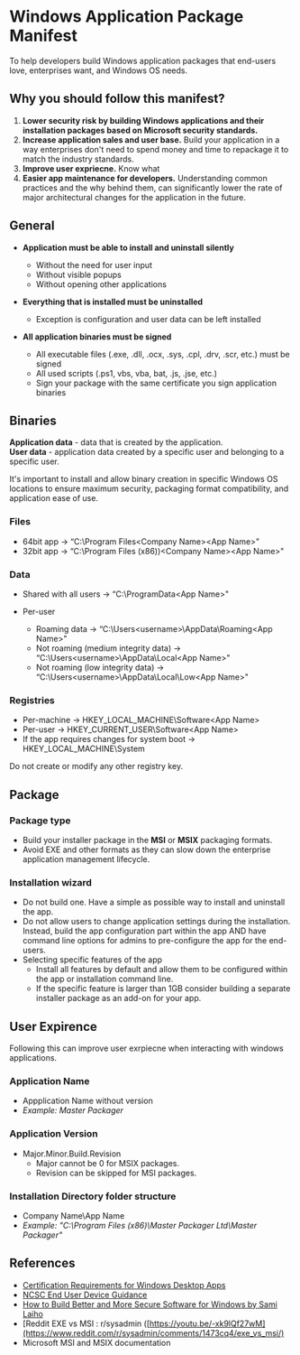 # Windows Application Package Manifest
To help developers build Windows application packages that end-users love, enterprises want, and Windows OS needs.

## Why you should follow this manifest?

1. **Lower security risk by building Windows applications and their installation packages based on Microsoft security standards.**
2. **Increase application sales and user base.** Build your application in a way enterprises don't need to spend money and time to repackage it to match the industry standards.
3. **Improve user expriecne.** Know what 
4. **Easier app maintenance for developers.** Understanding common practices and the why behind them, can significantly lower the rate of major architectural changes for the application in the future.

## General

 - **Application must be able to install and uninstall silently**

   	 - Without the need for user input
   	 - Without visible popups
   	 - Without opening other applications
   	  
 - **Everything that is installed must be uninstalled**

   	 - Exception is configuration and user data can be left installed
  
 - **All application binaries must be signed**

  	  - All executable files (.exe, .dll, .ocx, .sys, .cpl, .drv, .scr, etc.) must be signed
   	 - All used scripts (.ps1, vbs, vba, bat, .js, .jse, etc.)
   	 - Sign your package with the same certificate you sign application binaries
  


## Binaries
**Application data** - data that is created by the application.  
**User data** - application data created by a specific user and belonging to a specific user.  

It's important to install and allow binary creation in specific Windows OS locations to ensure maximum security, packaging format compatibility, and application ease of use. 

### Files
  - 64bit app → “C:\Program Files\<Company Name>\<App Name>"
  - 32bit app → “C:\Program Files (x86))\<Company Name>\<App Name>"

### Data
  - Shared with all users → “C:\ProgramData\<App Name>"
  - Per-user

     - Roaming data → “C:\Users\<username>\AppData\Roaming\<App Name>"
     - Not roaming (medium integrity data) → “C:\Users\<username>\AppData\Local\<App Name>"
     - Not roaming (low integrity data) → “C:\Users\<username>\AppData\Local\Low\<App Name>"

### Registries

 - Per-machine → HKEY_LOCAL_MACHINE\Software\<App Name>
 - Per-user → HKEY_CURRENT_USER\Software\<App Name>
 - If the app requires changes for system boot → HKEY_LOCAL_MACHINE\System

Do not create or modify any other registry key.

## Package

### Package type
 - Build your installer package in the **MSI** or **MSIX** packaging formats.
 - Avoid EXE and other formats as they can slow down the enterprise application management lifecycle.

### Installation wizard
 - Do not build one. Have a simple as possible way to install and uninstall the app.
 - Do not allow users to change application settings during the installation. Instead, build the app configuration part within the app AND have command line options for admins to pre-configure the app for the end-users.
 - Selecting specific features of the app
     - Install all features by default and allow them to be configured within the app or installation command line.
     - If the specific feature is larger than 1GB consider building a separate installer package as an add-on for your app.
  
## User Expirence
Following this can improve user exrpiecne when interacting with windows applications.

### Application Name
  - Appplication Name without version
  - _Example: Master Packager_

### Application Version
  - Major.Minor.Build.Revision
     - Major cannot be 0 for MSIX packages.
     - Revision can be skipped for MSI packages.
 
### Installation Directory folder structure
  - Company Name\App Name
  - _Example: "C:\Program Files (x86)\Master Packager Ltd\Master Packager"_

## References
- [Certification Requirements for Windows Desktop Apps](https://learn.microsoft.com/en-us/windows/win32/win_cert/certification-requirements-for-windows-desktop-apps)
- [NCSC End User Device Guidance](https://www.ncsc.gov.uk/collection/device-security-guidance/platform-guides/windows)
- [How to Build Better and More Secure Software for Windows by Sami Laiho](https://youtu.be/-xk9lQf27wM)
- [Reddit EXE vs MSI : r/sysadmin ([https://youtu.be/-xk9lQf27wM](https://www.reddit.com/r/sysadmin/comments/1473cq4/exe_vs_msi/)
- Microsoft MSI and MSIX documentation
